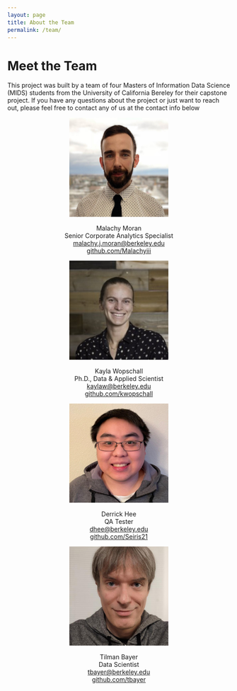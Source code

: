 ```yaml
---
layout: page
title: About the Team
permalink: /team/
---
```


# Meet the Team

This project was built by a team of four Masters of Information Data Science (MIDS) students from the University of California Bereley for their capstone project. If you have any questions about the project or just want to reach out, please feel free to contact any of us at the contact info below

<p align="center">
  <img width="224" height="224" src="../images/mal.png">
</p>
<center>Malachy Moran</center>
<center>Senior Corporate Analytics Specialist</center>
<center><a href = "mailto: malachy.j.moran@berkeley.edu">malachy.j.moran@berkeley.edu</a></center>
<center><a href="github.com/Malachyiii">github.com/Malachyiii</a></center>





<p align="center">
  <img width="224" height="224" src="../images/kayla.jpg">
</p>
<center>Kayla Wopschall</center>
<center>Ph.D., Data &  Applied Scientist</center>
<center><a href = "mailto: kaylaw@berkeley.edu">kaylaw@berkeley.edu</a></center>
<center><a href="github.com/kwopschall">github.com/kwopschall</a></center>





<p align="center">
  <img width="224" height="224" src="../images/derrick.png">
</p>
<center>Derrick Hee</center>
<center>QA Tester</center>
<center><a href = "mailto: dhee@berkeley.edu">dhee@berkeley.edu</a></center>
<center><a href="github.com/Seiris21">github.com/Seiris21</a></center>





<p align="center">
  <img width="224" height="224" src="../images/tilman.png">
</p>
<center>Tilman Bayer</center>
<center>Data Scientist</center>
<center><center><a href = "mailto: tbayer@berkeley.edu">tbayer@berkeley.edu</a></center></center>
<center><a href="github.com/tbayer">github.com/tbayer</a></center>
